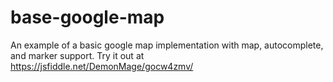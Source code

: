 # base-google-map
An example of a basic google map implementation with map, autocomplete, and marker support.
Try it out at https://jsfiddle.net/DemonMage/gocw4zmv/
